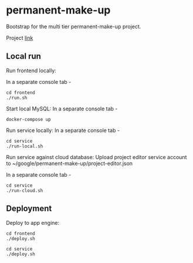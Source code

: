 # permanent-make-up

Bootstrap for the multi tier permanent-make-up project.

Project [link](https://permanent-make-up.appspot.com/)

## Local run

Run frontend locally:

In a separate console tab - 
```
cd frontend
./run.sh
```

Start local MySQL:
In a separate console tab - 
```
docker-compose up
```

Run service locally:
In a separate console tab - 
```
cd service
./run-local.sh
```

Run service against cloud database:
Upload project editor service account to ~/google/permanent-make-up/project-editor.json

In a separate console tab - 
```
cd service
./run-cloud.sh
```

## Deployment

Deploy to app engine:
```
cd frontend
./deploy.sh
```

```
cd service
./deploy.sh
```
